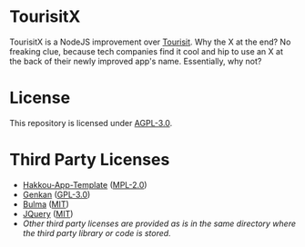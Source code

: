 # TourisitX
TourisitX is a NodeJS improvement over [Tourisit](https://github.com/Tokinoharu/Tourisit). Why the X at the end? No freaking clue, because tech companies find it cool and hip to use an X at the back of their newly improved app's name. Essentially, why not?

# License
This repository is licensed under [AGPL-3.0](https://github.com/Tokinoharu/TourisitX/blob/main/LICENSE).

# Third Party Licenses
- [Hakkou-App-Template](https://github.com/HakkouHQ/Hakkou-App-Template) ([MPL-2.0](https://github.com/HakkouHQ/Hakkou-App-Template/blob/main/LICENSE))
- [Genkan](https://github.com/HakkouHQ/Genkan) ([GPL-3.0](https://github.com/HakkouHQ/Genkan/blob/main/LICENSE))
- [Bulma](https://github.com/jgthms/bulma) ([MIT](https://github.com/jgthms/bulma/blob/master/LICENSE))
- [JQuery](https://github.com/jquery/jquery) ([MIT](https://github.com/jquery/jquery/blob/main/LICENSE.txt))
- *Other third party licenses are provided as is in the same directory where the third party library or code is stored.*
